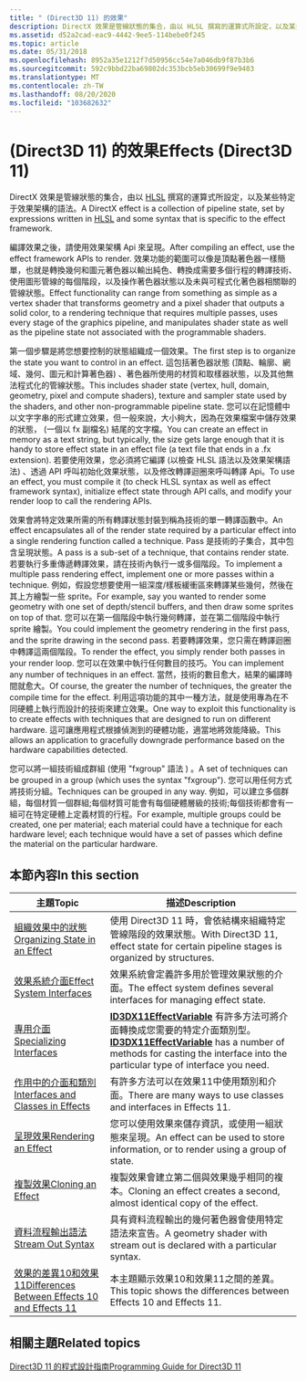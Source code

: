 ```yaml
---
title: " (Direct3D 11) 的效果"
description: DirectX 效果是管線狀態的集合，由以 HLSL 撰寫的運算式所設定，以及某些特定于效果架構的語法。
ms.assetid: d52a2cad-eac9-4442-9ee5-114bebe0f245
ms.topic: article
ms.date: 05/31/2018
ms.openlocfilehash: 8952a35e1212f7d50956cc54e7a046db9f87b3b6
ms.sourcegitcommit: 592c9bbd22ba69802dc353bcb5eb30699f9e9403
ms.translationtype: MT
ms.contentlocale: zh-TW
ms.lasthandoff: 08/20/2020
ms.locfileid: "103682632"
---
```

# <a name="effects-direct3d-11"></a><span data-ttu-id="33378-103"> (Direct3D 11) 的效果</span><span class="sxs-lookup"><span data-stu-id="33378-103">Effects (Direct3D 11)</span></span>

<span data-ttu-id="33378-104">DirectX 效果是管線狀態的集合，由以 [HLSL](/windows/desktop/direct3dhlsl/dx-graphics-hlsl-reference) 撰寫的運算式所設定，以及某些特定于效果架構的語法。</span><span class="sxs-lookup"><span data-stu-id="33378-104">A DirectX effect is a collection of pipeline state, set by expressions written in [HLSL](/windows/desktop/direct3dhlsl/dx-graphics-hlsl-reference) and some syntax that is specific to the effect framework.</span></span>

<span data-ttu-id="33378-105">編譯效果之後，請使用效果架構 Api 來呈現。</span><span class="sxs-lookup"><span data-stu-id="33378-105">After compiling an effect, use the effect framework APIs to render.</span></span> <span data-ttu-id="33378-106">效果功能的範圍可以像是頂點著色器一樣簡單，也就是轉換幾何和圖元著色器以輸出純色、轉換成需要多個行程的轉譯技術、使用圖形管線的每個階段，以及操作著色器狀態以及未與可程式化著色器相關聯的管線狀態。</span><span class="sxs-lookup"><span data-stu-id="33378-106">Effect functionality can range from something as simple as a vertex shader that transforms geometry and a pixel shader that outputs a solid color, to a rendering technique that requires multiple passes, uses every stage of the graphics pipeline, and manipulates shader state as well as the pipeline state not associated with the programmable shaders.</span></span>

<span data-ttu-id="33378-107">第一個步驟是將您想要控制的狀態組織成一個效果。</span><span class="sxs-lookup"><span data-stu-id="33378-107">The first step is to organize the state you want to control in an effect.</span></span> <span data-ttu-id="33378-108">這包括著色器狀態 (頂點、輪廓、網域、幾何、圖元和計算著色器) 、著色器所使用的材質和取樣器狀態，以及其他無法程式化的管線狀態。</span><span class="sxs-lookup"><span data-stu-id="33378-108">This includes shader state (vertex, hull, domain, geometry, pixel and compute shaders), texture and sampler state used by the shaders, and other non-programmable pipeline state.</span></span> <span data-ttu-id="33378-109">您可以在記憶體中以文字字串的形式建立效果，但一般來說，大小夠大，因為在效果檔案中儲存效果的狀態， (一個以 fx 副檔名) 結尾的文字檔。</span><span class="sxs-lookup"><span data-stu-id="33378-109">You can create an effect in memory as a text string, but typically, the size gets large enough that it is handy to store effect state in an effect file (a text file that ends in a .fx extension).</span></span> <span data-ttu-id="33378-110">若要使用效果，您必須將它編譯 (以檢查 HLSL 語法以及效果架構語法) 、透過 API 呼叫初始化效果狀態，以及修改轉譯迴圈來呼叫轉譯 Api。</span><span class="sxs-lookup"><span data-stu-id="33378-110">To use an effect, you must compile it (to check HLSL syntax as well as effect framework syntax), initialize effect state through API calls, and modify your render loop to call the rendering APIs.</span></span>

<span data-ttu-id="33378-111">效果會將特定效果所需的所有轉譯狀態封裝到稱為技術的單一轉譯函數中。</span><span class="sxs-lookup"><span data-stu-id="33378-111">An effect encapsulates all of the render state required by a particular effect into a single rendering function called a technique.</span></span> <span data-ttu-id="33378-112">Pass 是技術的子集合，其中包含呈現狀態。</span><span class="sxs-lookup"><span data-stu-id="33378-112">A pass is a sub-set of a technique, that contains render state.</span></span> <span data-ttu-id="33378-113">若要執行多重傳遞轉譯效果，請在技術內執行一或多個階段。</span><span class="sxs-lookup"><span data-stu-id="33378-113">To implement a multiple pass rendering effect, implement one or more passes within a technique.</span></span> <span data-ttu-id="33378-114">例如，假設您想要使用一組深度/樣板緩衝區來轉譯某些幾何，然後在其上方繪製一些 sprite。</span><span class="sxs-lookup"><span data-stu-id="33378-114">For example, say you wanted to render some geometry with one set of depth/stencil buffers, and then draw some sprites on top of that.</span></span> <span data-ttu-id="33378-115">您可以在第一個階段中執行幾何轉譯，並在第二個階段中執行 sprite 繪製。</span><span class="sxs-lookup"><span data-stu-id="33378-115">You could implement the geometry rendering in the first pass, and the sprite drawing in the second pass.</span></span> <span data-ttu-id="33378-116">若要轉譯效果，您只需在轉譯迴圈中轉譯這兩個階段。</span><span class="sxs-lookup"><span data-stu-id="33378-116">To render the effect, you simply render both passes in your render loop.</span></span> <span data-ttu-id="33378-117">您可以在效果中執行任何數目的技巧。</span><span class="sxs-lookup"><span data-stu-id="33378-117">You can implement any number of techniques in an effect.</span></span> <span data-ttu-id="33378-118">當然，技術的數目愈大，結果的編譯時間就愈大。</span><span class="sxs-lookup"><span data-stu-id="33378-118">Of course, the greater the number of techniques, the greater the compile time for the effect.</span></span> <span data-ttu-id="33378-119">利用這項功能的其中一種方法，就是使用專為在不同硬體上執行而設計的技術來建立效果。</span><span class="sxs-lookup"><span data-stu-id="33378-119">One way to exploit this functionality is to create effects with techniques that are designed to run on different hardware.</span></span> <span data-ttu-id="33378-120">這可讓應用程式根據偵測到的硬體功能，適當地將效能降級。</span><span class="sxs-lookup"><span data-stu-id="33378-120">This allows an application to gracefully downgrade performance based on the hardware capabilities detected.</span></span>

<span data-ttu-id="33378-121">您可以將一組技術組成群組 (使用 "fxgroup" 語法 ) 。</span><span class="sxs-lookup"><span data-stu-id="33378-121">A set of techniques can be grouped in a group (which uses the syntax "fxgroup").</span></span> <span data-ttu-id="33378-122">您可以用任何方式將技術分組。</span><span class="sxs-lookup"><span data-stu-id="33378-122">Techniques can be grouped in any way.</span></span> <span data-ttu-id="33378-123">例如，可以建立多個群組，每個材質一個群組;每個材質可能會有每個硬體層級的技術;每個技術都會有一組可在特定硬體上定義材質的行程。</span><span class="sxs-lookup"><span data-stu-id="33378-123">For example, multiple groups could be created, one per material; each material could have a technique for each hardware level; each technique would have a set of passes which define the material on the particular hardware.</span></span>

## <a name="in-this-section"></a><span data-ttu-id="33378-124">本節內容</span><span class="sxs-lookup"><span data-stu-id="33378-124">In this section</span></span>



| <span data-ttu-id="33378-125">主題</span><span class="sxs-lookup"><span data-stu-id="33378-125">Topic</span></span>                                                                                                                | <span data-ttu-id="33378-126">描述</span><span class="sxs-lookup"><span data-stu-id="33378-126">Description</span></span>                                                                                                                                                         |
|----------------------------------------------------------------------------------------------------------------------|---------------------------------------------------------------------------------------------------------------------------------------------------------------------|
| [<span data-ttu-id="33378-127">組織效果中的狀態</span><span class="sxs-lookup"><span data-stu-id="33378-127">Organizing State in an Effect</span></span>](d3d11-graphics-programming-guide-effects-organize.md)<br/>                    | <span data-ttu-id="33378-128">使用 Direct3D 11 時，會依結構來組織特定管線階段的效果狀態。</span><span class="sxs-lookup"><span data-stu-id="33378-128">With Direct3D 11, effect state for certain pipeline stages is organized by structures.</span></span><br/>                                                                   |
| [<span data-ttu-id="33378-129">效果系統介面</span><span class="sxs-lookup"><span data-stu-id="33378-129">Effect System Interfaces</span></span>](d3d11-graphics-programming-guide-effects-interfaces.md)<br/>                       | <span data-ttu-id="33378-130">效果系統會定義許多用於管理效果狀態的介面。</span><span class="sxs-lookup"><span data-stu-id="33378-130">The effect system defines several interfaces for managing effect state.</span></span><br/>                                                                                  |
| [<span data-ttu-id="33378-131">專用介面</span><span class="sxs-lookup"><span data-stu-id="33378-131">Specializing Interfaces</span></span>](d3d11-graphics-reference-effect-specializing.md)<br/>                               | <span data-ttu-id="33378-132">[**ID3DX11EffectVariable**](id3dx11effectvariable.md) 有許多方法可將介面轉換成您需要的特定介面類別型。</span><span class="sxs-lookup"><span data-stu-id="33378-132">[**ID3DX11EffectVariable**](id3dx11effectvariable.md) has a number of methods for casting the interface into the particular type of interface you need.</span></span><br/> |
| [<span data-ttu-id="33378-133">作用中的介面和類別</span><span class="sxs-lookup"><span data-stu-id="33378-133">Interfaces and Classes in Effects</span></span>](d3d11-graphics-programming-guide-effects-interfaces-and-classes.md)<br/>  | <span data-ttu-id="33378-134">有許多方法可以在效果11中使用類別和介面。</span><span class="sxs-lookup"><span data-stu-id="33378-134">There are many ways to use classes and interfaces in Effects 11.</span></span><br/>                                                                                         |
| [<span data-ttu-id="33378-135">呈現效果</span><span class="sxs-lookup"><span data-stu-id="33378-135">Rendering an Effect</span></span>](d3d11-graphics-programming-guide-effects-render.md)<br/>                                | <span data-ttu-id="33378-136">您可以使用效果來儲存資訊，或使用一組狀態來呈現。</span><span class="sxs-lookup"><span data-stu-id="33378-136">An effect can be used to store information, or to render using a group of state.</span></span><br/>                                                                         |
| [<span data-ttu-id="33378-137">複製效果</span><span class="sxs-lookup"><span data-stu-id="33378-137">Cloning an Effect</span></span>](d3d11-graphics-programming-guide-effects-cloning.md)<br/>                                 | <span data-ttu-id="33378-138">複製效果會建立第二個與效果幾乎相同的複本。</span><span class="sxs-lookup"><span data-stu-id="33378-138">Cloning an effect creates a second, almost identical copy of the effect.</span></span><br/>                                                                                 |
| [<span data-ttu-id="33378-139">資料流程輸出語法</span><span class="sxs-lookup"><span data-stu-id="33378-139">Stream Out Syntax</span></span>](d3d11-graphics-reference-effect-streamout.md)<br/>                                        | <span data-ttu-id="33378-140">具有資料流程輸出的幾何著色器會使用特定語法來宣告。</span><span class="sxs-lookup"><span data-stu-id="33378-140">A geometry shader with stream out is declared with a particular syntax.</span></span><br/>                                                                                  |
| [<span data-ttu-id="33378-141">效果的差異10和效果11</span><span class="sxs-lookup"><span data-stu-id="33378-141">Differences Between Effects 10 and Effects 11</span></span>](d3d11-graphics-programming-guide-effects-differences.md)<br/> | <span data-ttu-id="33378-142">本主題顯示效果10和效果11之間的差異。</span><span class="sxs-lookup"><span data-stu-id="33378-142">This topic shows the differences between Effects 10 and Effects 11.</span></span><br/>                                                                                      |



 

## <a name="related-topics"></a><span data-ttu-id="33378-143">相關主題</span><span class="sxs-lookup"><span data-stu-id="33378-143">Related topics</span></span>

<dl> <dt>

[<span data-ttu-id="33378-144">Direct3D 11 的程式設計指南</span><span class="sxs-lookup"><span data-stu-id="33378-144">Programming Guide for Direct3D 11</span></span>](dx-graphics-overviews.md)
</dt> </dl>

 

